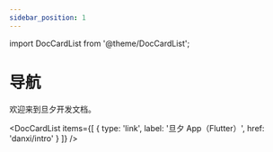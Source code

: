 ```yaml
---
sidebar_position: 1
---
```

import DocCardList from '@theme/DocCardList';

# 导航

欢迎来到旦夕开发文档。

<DocCardList items={[
  {
    type: 'link',
    label: '旦夕 App（Flutter）',
    href: 'danxi/intro'
  }
]} />